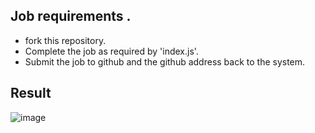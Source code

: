 ## Job requirements . 
- fork this repository. 
- Complete the job as required by 'index.js'. 
- Submit the job to github and the github address back to the system. 

## Result
![image](https://user-images.githubusercontent.com/52924993/172311960-40af33e8-85a6-4f2b-bc71-5b8f6b06ec15.png)
